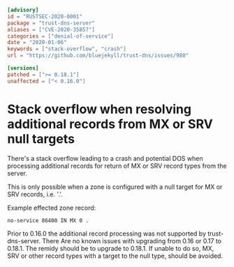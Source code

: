 ```toml
[advisory]
id = "RUSTSEC-2020-0001"
package = "trust-dns-server"
aliases = ["CVE-2020-35857"]
categories = ["denial-of-service"]
date = "2020-01-06"
keywords = ["stack-overflow", "crash"]
url = "https://github.com/bluejekyll/trust-dns/issues/980"

[versions]
patched = [">= 0.18.1"]
unaffected = ["< 0.16.0"]
```

# Stack overflow when resolving additional records from MX or SRV null targets

There's a stack overflow leading to a crash and potential DOS when processing
additional records for return of MX or SRV record types from the server.

This is only possible when a zone is configured with a null target for MX or SRV records, i.e. '.'.

Example effected zone record:
```text
no-service 86400 IN MX 0 .
```

Prior to 0.16.0 the additional record processing was not supported by trust-dns-server. There
Are no known issues with upgrading from 0.16 or 0.17 to 0.18.1. The remidy should be to upgrade to
0.18.1. If unable to do so, MX, SRV or other record types with a target to the null type, should be avoided.
